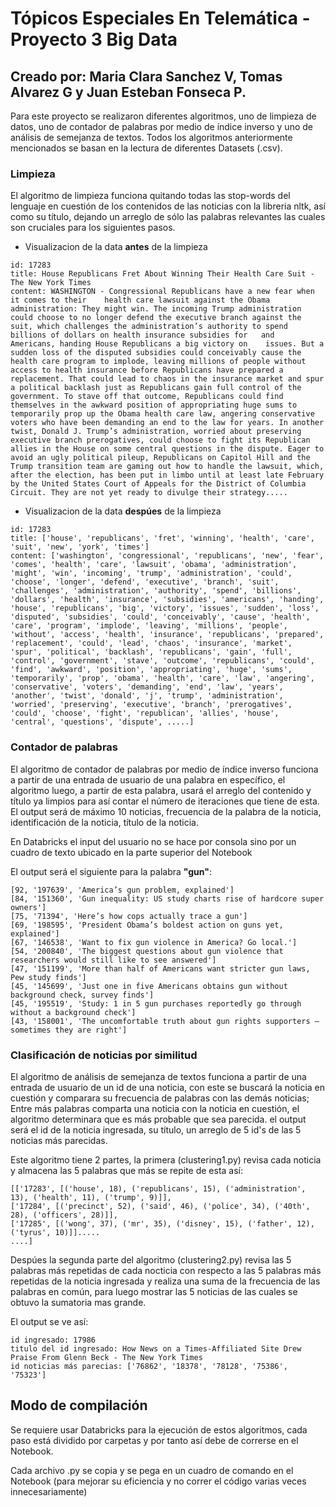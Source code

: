 # Tópicos Especiales En Telemática - Proyecto 3 Big Data

## Creado por: Maria Clara Sanchez V, Tomas Alvarez G y Juan Esteban Fonseca P.

  Para este proyecto se realizaron diferentes algoritmos, uno de limpieza de datos, uno de contador de palabras por medio de índice inverso y uno de análisis de semejanza de textos. Todos los algoritmos anteriormente mencionados se basan en la lectura de diferentes Datasets (.csv).

### Limpieza
  
El algoritmo de limpieza funciona quitando todas las stop-words del lenguaje en cuestión de los contenidos de las noticias con la libreria nltk, así como su título, dejando un arreglo de sólo las palabras relevantes las cuales son cruciales para los siguientes pasos.  

* Visualizacion de la data **antes** de la limpieza

````
id: 17283
title: House Republicans Fret About Winning Their Health Care Suit - The New York Times
content: WASHINGTON - Congressional Republicans have a new fear when it comes to their    health care lawsuit against the Obama administration: They might win. The incoming Trump administration could choose to no longer defend the executive branch against the suit, which challenges the administration’s authority to spend billions of dollars on health insurance subsidies for   and   Americans, handing House Republicans a big victory on    issues. But a sudden loss of the disputed subsidies could conceivably cause the health care program to implode, leaving millions of people without access to health insurance before Republicans have prepared a replacement. That could lead to chaos in the insurance market and spur a political backlash just as Republicans gain full control of the government. To stave off that outcome, Republicans could find themselves in the awkward position of appropriating huge sums to temporarily prop up the Obama health care law, angering conservative voters who have been demanding an end to the law for years. In another twist, Donald J. Trump’s administration, worried about preserving executive branch prerogatives, could choose to fight its Republican allies in the House on some central questions in the dispute. Eager to avoid an ugly political pileup, Republicans on Capitol Hill and the Trump transition team are gaming out how to handle the lawsuit, which, after the election, has been put in limbo until at least late February by the United States Court of Appeals for the District of Columbia Circuit. They are not yet ready to divulge their strategy.....
````

* Visualizacion de la data **despúes** de la limpieza
````
id: 17283
title: ['house', 'republicans', 'fret', 'winning', 'health', 'care', 'suit', 'new', 'york', 'times']
content: ['washington', 'congressional', 'republicans', 'new', 'fear', 'comes', 'health', 'care', 'lawsuit', 'obama', 'administration', 'might', 'win', 'incoming', 'trump', 'administration', 'could', 'choose', 'longer', 'defend', 'executive', 'branch', 'suit', 'challenges', 'administration', 'authority', 'spend', 'billions', 'dollars', 'health', 'insurance', 'subsidies', 'americans', 'handing', 'house', 'republicans', 'big', 'victory', 'issues', 'sudden', 'loss', 'disputed', 'subsidies', 'could', 'conceivably', 'cause', 'health', 'care', 'program', 'implode', 'leaving', 'millions', 'people', 'without', 'access', 'health', 'insurance', 'republicans', 'prepared', 'replacement', 'could', 'lead', 'chaos', 'insurance', 'market', 'spur', 'political', 'backlash', 'republicans', 'gain', 'full', 'control', 'government', 'stave', 'outcome', 'republicans', 'could', 'find', 'awkward', 'position', 'appropriating', 'huge', 'sums', 'temporarily', 'prop', 'obama', 'health', 'care', 'law', 'angering', 'conservative', 'voters', 'demanding', 'end', 'law', 'years', 'another', 'twist', 'donald', 'j', 'trump', 'administration', 'worried', 'preserving', 'executive', 'branch', 'prerogatives', 'could', 'choose', 'fight', 'republican', 'allies', 'house', 'central', 'questions', 'dispute', .....]
````

### Contador de palabras

El algoritmo de contador de palabras por medio de índice inverso funciona a partir de una entrada de usuario de una palabra en específico, el algoritmo luego, a partir de esta palabra, usará el arreglo del contenido y título ya limpios para así contar el número de iteraciones que tiene de esta. El output será  de máximo 10 noticias, frecuencia de la palabra de la noticia, identificación de la noticia, título de la noticia.

En Databricks el input del usuario no se hace por consola sino por un cuadro de texto ubicado en la parte superior del Notebook

El output será el siguiente para la palabra **"gun"**:

````
[92, '197639', 'America’s gun problem, explained']
[84, '151360', 'Gun inequality: US study charts rise of hardcore super owners']
[75, '71394', 'Here’s how cops actually trace a gun']
[69, '198595', 'President Obama’s boldest action on guns yet, explained']
[67, '146538', 'Want to fix gun violence in America? Go local.']
[54, '200840', 'The biggest questions about gun violence that researchers would still like to see answered']
[47, '151199', 'More than half of Americans want stricter gun laws, Pew study finds']
[45, '145699', 'Just one in five Americans obtains gun without background check, survey finds']
[45, '195519', 'Study: 1 in 5 gun purchases reportedly go through without a background check']
[43, '158001', 'The uncomfortable truth about gun rights supporters – sometimes they are right']
````
### Clasificación de noticias por similitud


El algoritmo de análisis de semejanza de textos funciona a partir de una entrada de usuario de un id de una noticia, con este se buscará la noticia en cuestión y comparara su frecuencia de palabras con las demás noticias; Entre más palabras comparta una noticia con la noticia en cuestión, el algoritmo determinara que es más probable que sea parecida. el output será el id de la noticia ingresada, su título, un arreglo de 5 id's de las 5 noticias más parecidas.

Este algoritmo tiene 2 partes, la primera (clustering1.py) revisa cada noticia y almacena las 5 palabras que más se repite de esta así:

````
[['17283', [('house', 18), ('republicans', 15), ('administration', 13), ('health', 11), ('trump', 9)]],
['17284', [('precinct', 52), ('said', 46), ('police', 34), ('40th', 28), ('officers', 28)]],
['17285', [('wong', 37), ('mr', 35), ('disney', 15), ('father', 12), ('tyrus', 10)]].....
....]
````
Despúes la segunda parte del algoritmo (clustering2.py) revisa las 5 palabras más repetidas de cada nocticia con respecto a las 5 palabras más repetidas de la noticia ingresada y realiza una suma de la frecuencia de las palabras en común, para luego mostrar las 5 noticias de las cuales se obtuvo la sumatoria mas grande.

El output se ve así:

````
id ingresado: 17986 
titulo del id ingresado: How News on a Times-Affiliated Site Drew Praise From Glenn Beck - The New York Times
id noticias más parecias: ['76862', '18378', '78128', '75386', '75323']
````
## Modo de compilación

Se requiere usar Databricks para la ejecución de estos algoritmos, cada paso está dividido por carpetas y por tanto así debe de correrse en el Notebook. 

Cada archivo .py se copia y se pega en un cuadro de comando en el Notebook (para mejorar su eficiencia y no correr el código varias veces innecesariamente)  
